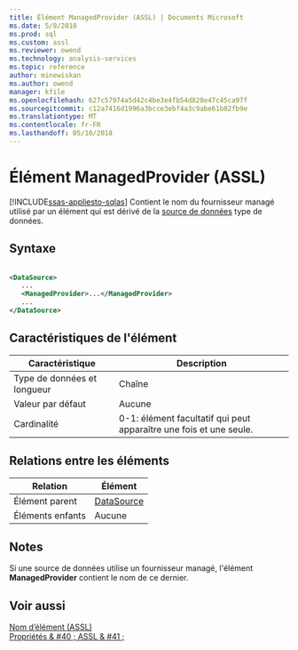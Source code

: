 ```yaml
---
title: Élément ManagedProvider (ASSL) | Documents Microsoft
ms.date: 5/8/2018
ms.prod: sql
ms.custom: assl
ms.reviewer: owend
ms.technology: analysis-services
ms.topic: reference
author: minewiskan
ms.author: owend
manager: kfile
ms.openlocfilehash: 627c57974a5d42c4be3e4fb54d828e47c45ca97f
ms.sourcegitcommit: c12a7416d1996a3bcce3ebf4a3c9abe61b02fb9e
ms.translationtype: MT
ms.contentlocale: fr-FR
ms.lasthandoff: 05/10/2018
---
```

# <a name="managedprovider-element-assl"></a>Élément ManagedProvider (ASSL)
[!INCLUDE[ssas-appliesto-sqlas](../../../includes/ssas-appliesto-sqlas.md)]
  Contient le nom du fournisseur managé utilisé par un élément qui est dérivé de la [source de données](../../../analysis-services/scripting/data-type/datasource-data-type-assl.md) type de données.  
  
## <a name="syntax"></a>Syntaxe  
  
```xml  
  
<DataSource>  
   ...  
   <ManagedProvider>...</ManagedProvider>  
   ...  
</DataSource>  
```  
  
## <a name="element-characteristics"></a>Caractéristiques de l'élément  
  
|Caractéristique|Description|  
|--------------------|-----------------|  
|Type de données et longueur|Chaîne|  
|Valeur par défaut|Aucune|  
|Cardinalité|0-1: élément facultatif qui peut apparaître une fois et une seule.|  
  
## <a name="element-relationships"></a>Relations entre les éléments  
  
|Relation|Élément|  
|------------------|-------------|  
|Élément parent|[DataSource](../../../analysis-services/scripting/data-type/datasource-data-type-assl.md)|  
|Éléments enfants|Aucune|  
  
## <a name="remarks"></a>Notes  
 Si une source de données utilise un fournisseur managé, l'élément **ManagedProvider** contient le nom de ce dernier.  
  
## <a name="see-also"></a>Voir aussi  
 [Nom d’élément &#40;ASSL&#41;](../../../analysis-services/scripting/properties/name-element-assl.md)   
 [Propriétés & #40 ; ASSL & #41 ;](../../../analysis-services/scripting/properties/properties-assl.md)  
  
  
